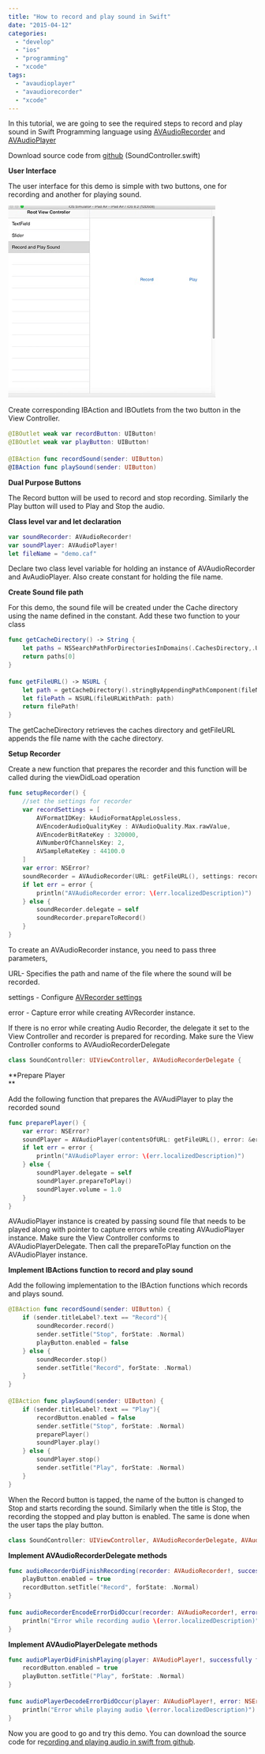 ```yaml
---
title: "How to record and play sound in Swift"
date: "2015-04-12"
categories: 
  - "develop"
  - "ios"
  - "programming"
  - "xcode"
tags: 
  - "avaudioplayer"
  - "avaudiorecorder"
  - "xcode"
---
```


In this tutorial, we are going to see the required steps to record and play sound in Swift Programming language using [AVAudioRecorder](https://developer.apple.com/library/prerelease/ios/documentation/AVFoundation/Reference/AVAudioRecorder_ClassReference/index.html) and [AVAudioPlayer](https://developer.apple.com/library/prerelease/mac/documentation/AVFoundation/Reference/AVAudioPlayerClassReference/index.html)

Download source code from [github](https://github.com/rshankras/SwiftDemo) (SoundController.swift)

**User Interface**

The user interface for this demo is simple with two buttons, one for recording and another for playing sound.

![201504121626.jpg](images/201504121626.jpg)

Create corresponding IBAction and IBOutlets from the two button in the View Controller.

```swift
@IBOutlet weak var recordButton: UIButton!
@IBOutlet weak var playButton: UIButton!

@IBAction func recordSound(sender: UIButton)
@IBAction func playSound(sender: UIButton)
```

**Dual Purpose Buttons**  

  

The Record button will be used to record and stop recording. Similarly the Play button will used to Play and Stop the audio.

  

**Class level var and let declaration**

```swift
var soundRecorder: AVAudioRecorder!
var soundPlayer: AVAudioPlayer!
let fileName = "demo.caf"
```

Declare two class level variable for holding an instance of AVAudioRecorder and AvAudioPlayer. Also create constant for holding the file name.  

  

**Create Sound file path**

  

For this demo, the sound file will be created under the Cache directory using the name defined in the constant. Add these two function to your class

```swift
func getCacheDirectory() -> String {
    let paths = NSSearchPathForDirectoriesInDomains(.CachesDirectory,.UserDomainMask, true) as [String]
    return paths[0]
}

func getFileURL() -> NSURL {
    let path = getCacheDirectory().stringByAppendingPathComponent(fileName)
    let filePath = NSURL(fileURLWithPath: path)
    return filePath!
}
```

The getCacheDirectory retrieves the caches directory and getFileURL appends the file name with the cache directory.  

  

**Setup Recorder**

  

Create a new function that prepares the recorder and this function will be called during the viewDidLoad operation

```swift
func setupRecorder() {
    //set the settings for recorder
    var recordSettings = [
        AVFormatIDKey: kAudioFormatAppleLossless,
        AVEncoderAudioQualityKey : AVAudioQuality.Max.rawValue,
        AVEncoderBitRateKey : 320000,
        AVNumberOfChannelsKey: 2,
        AVSampleRateKey : 44100.0
    ]
    var error: NSError?
    soundRecorder = AVAudioRecorder(URL: getFileURL(), settings: recordSettings, error: &error)
    if let err = error {
        println("AVAudioRecorder error: \(err.localizedDescription)")
    } else {
        soundRecorder.delegate = self
        soundRecorder.prepareToRecord()
    }
}
```

To create an AVAudioRecorder instance, you need to pass three parameters,  

  

URL- Specifies the path and name of the file where the sound will be recorded.

settings - Configure [AVRecorder settings](https://developer.apple.com/library/prerelease/ios/documentation/AVFoundation/Reference/AVFoundationAudioSettings_Constants/index.html#//apple_ref/doc/uid/TP40009937)

error - Capture error while creating AVRecorder instance.  

  

If there is no error while creating Audio Recorder, the delegate it set to the View Controller and recorder is prepared for recording. Make sure the View Controller conforms to AVAudioRecorderDelegate

```swift
class SoundController: UIViewController, AVAudioRecorderDelegate {
```

**Prepare Player  
**

  

Add the following function that prepares the AVAudiPlayer to play the recorded sound

```swift
func preparePlayer() {
    var error: NSError?
    soundPlayer = AVAudioPlayer(contentsOfURL: getFileURL(), error: &error)
    if let err = error {
        println("AVAudioPlayer error: \(err.localizedDescription)")
    } else {
        soundPlayer.delegate = self
        soundPlayer.prepareToPlay()
        soundPlayer.volume = 1.0
    }
}
```

AVAudioPlayer instance is created by passing sound file that needs to be played along with pointer to capture errors while creating AVAudioPlayer instance. Make sure the View Controller conforms to AVAudioPlayerDelegate. Then call the prepareToPlay function on the AVAudioPlayer instance.  

  

**Implement IBActions function to record and play sound**

  

Add the following implementation to the IBAction functions which records and plays sound.

```swift
@IBAction func recordSound(sender: UIButton) {
    if (sender.titleLabel?.text == "Record"){
        soundRecorder.record()
        sender.setTitle("Stop", forState: .Normal)
        playButton.enabled = false
    } else {
        soundRecorder.stop()
        sender.setTitle("Record", forState: .Normal)
    }
}

@IBAction func playSound(sender: UIButton) {
    if (sender.titleLabel?.text == "Play"){
        recordButton.enabled = false
        sender.setTitle("Stop", forState: .Normal)
        preparePlayer()
        soundPlayer.play()
    } else {
        soundPlayer.stop()
        sender.setTitle("Play", forState: .Normal)
    }
}
```

When the Record button is tapped, the name of the button is changed to Stop and starts recording the sound. Similarly when the title is Stop, the recording the stopped and play button is enabled. The same is done when the user taps the play button.

```swift
class SoundController: UIViewController, AVAudioRecorderDelegate, AVAudioPlayerDelegate {
```

**Implement AVAudioRecorderDelegate methods**

```swift
func audioRecorderDidFinishRecording(recorder: AVAudioRecorder!, successfully flag: Bool) {
    playButton.enabled = true
    recordButton.setTitle("Record", forState: .Normal)
}

func audioRecorderEncodeErrorDidOccur(recorder: AVAudioRecorder!, error: NSError!) {
    println("Error while recording audio \(error.localizedDescription)")
}
```

**Implement AVAudioPlayerDelegate methods**

```swift
func audioPlayerDidFinishPlaying(player: AVAudioPlayer!, successfully flag: Bool) {
    recordButton.enabled = true
    playButton.setTitle("Play", forState: .Normal)
}

func audioPlayerDecodeErrorDidOccur(player: AVAudioPlayer!, error: NSError!) {
    println("Error while playing audio \(error.localizedDescription)")
}
```

Now you are good to go and try this demo. You can download the source code for re[cording and playing audio in swift from github](https://github.com/rshankras).

